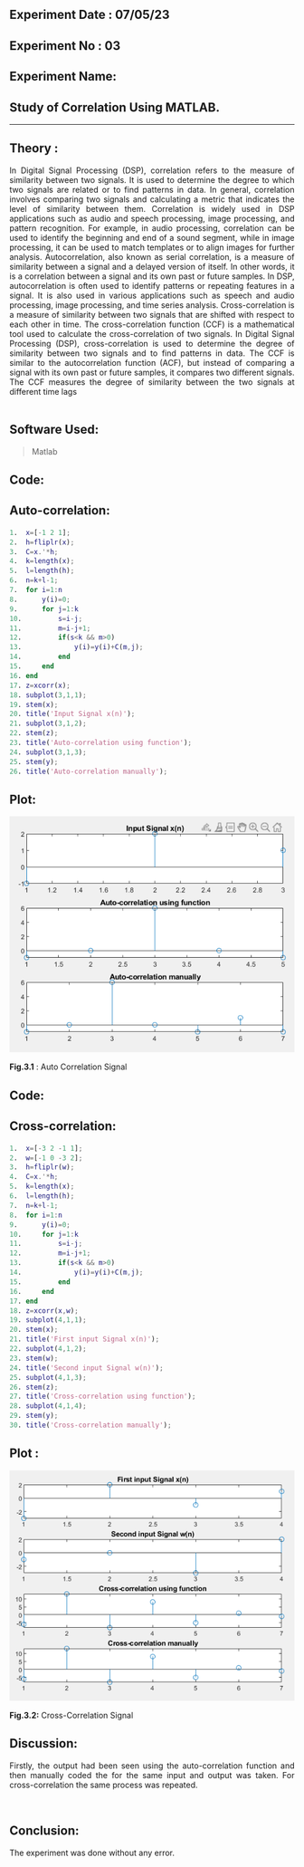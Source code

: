 ## Experiment Date : 07/05/23

## Experiment No : 03

## Experiment Name:

## Study of Correlation Using MATLAB.

---

## Theory :

<div align='justify'>
In Digital Signal Processing (DSP), correlation refers to the measure of similarity between two signals. It is used to determine the degree to which two signals are related or to find patterns in data. In general, correlation involves comparing two signals and calculating a metric that indicates the level of similarity between them. Correlation is widely used in DSP applications such as audio and speech processing, image processing, and pattern recognition. For example, in audio processing, correlation can be used to identify the beginning and end of a sound segment, while in image processing, it can be used to match templates or to align images for further analysis. 
Autocorrelation, also known as serial correlation, is a measure of similarity between a signal and a delayed version of itself. In other words, it is a correlation between a signal and its own past or future samples. In DSP, autocorrelation is often used to identify patterns or repeating features in a signal. It is also used in various applications such as speech and audio processing, image processing, and time series analysis.
Cross-correlation is a measure of similarity between two signals that are shifted with respect to each other in time. The cross-correlation function (CCF) is a mathematical tool used to calculate the cross-correlation of two signals. In Digital Signal Processing (DSP), cross-correlation is used to determine the degree of similarity between two signals and to find patterns in data. The CCF is similar to the autocorrelation function (ACF), but instead of comparing a signal with its own past or future samples, it compares two different signals. The CCF measures the degree of similarity between the two signals at different time lags

</div>

<br>

## Software Used:

> Matlab

## Code: 
## Auto-correlation:

```matlab
1.	x=[-1 2 1];
2.	h=fliplr(x);
3.	C=x.'*h;
4.	k=length(x);
5.	l=length(h);
6.	n=k+l-1;
7.	for i=1:n
8.	    y(i)=0;
9.	    for j=1:k
10.	        s=i-j;
11.	        m=i-j+1;
12.	        if(s<k && m>0)  
13.	            y(i)=y(i)+C(m,j);
14.	        end
15.	    end
16.	end
17.	z=xcorr(x);
18.	subplot(3,1,1);
19.	stem(x);
20.	title('Input Signal x(n)');
21.	subplot(3,1,2);
22.	stem(z);
23.	title('Auto-correlation using function');
24.	subplot(3,1,3);
25.	stem(y);
26.	title('Auto-correlation manually');


```

## Plot:

![](plots/exp3code1.PNG)

**Fig.3.1** : Auto Correlation Signal

## Code: 
## Cross-correlation:

```matlab
1.	x=[-3 2 -1 1];
2.	w=[-1 0 -3 2];
3.	h=fliplr(w);
4.	C=x.'*h;
5.	k=length(x);
6.	l=length(h);
7.	n=k+l-1;
8.	for i=1:n
9.	    y(i)=0;
10.	    for j=1:k
11.	        s=i-j;
12.	        m=i-j+1;
13.	        if(s<k && m>0)  
14.	            y(i)=y(i)+C(m,j);
15.	        end
16.	    end
17.	end
18.	z=xcorr(x,w);
19.	subplot(4,1,1);
20.	stem(x);
21.	title('First input Signal x(n)');
22.	subplot(4,1,2);
23.	stem(w);
24.	title('Second input Signal w(n)');
25.	subplot(4,1,3);
26.	stem(z);
27.	title('Cross-correlation using function');
28.	subplot(4,1,4);
29.	stem(y);
30.	title('Cross-correlation manually');

```

## Plot :

![](plots/exp3code2.PNG)

**Fig.3.2:** Cross-Correlation Signal

## Discussion:

<div align='justify'>

Firstly, the output had been seen using the auto-correlation function and then manually coded the for the same input and output was taken. For cross-correlation the same process was repeated.

</div>

</br>

## Conclusion:

<div align='justify'>

The experiment was done without any error.

</div>
